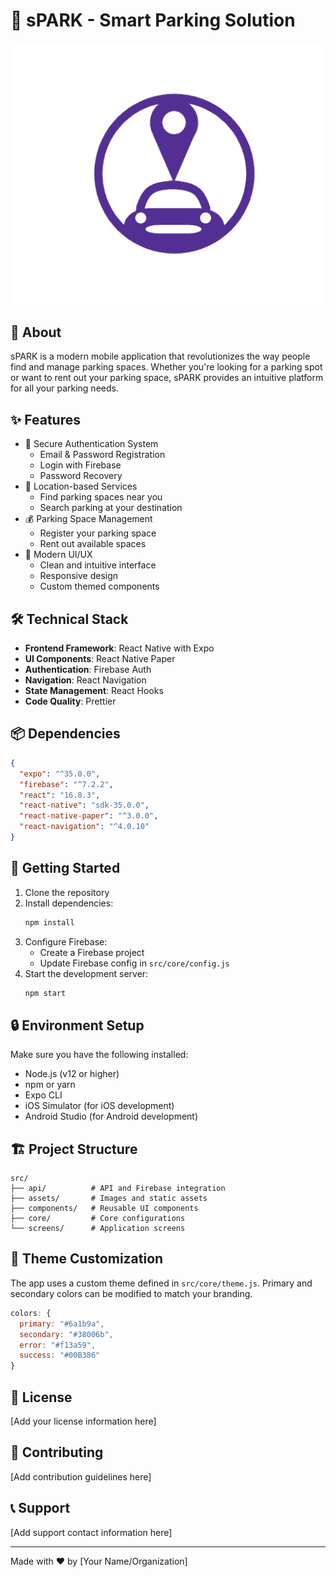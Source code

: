 # 🚗 sPARK - Smart Parking Solution

![sPARK Logo](src/assets/spark_logo.png)

## 📱 About
sPARK is a modern mobile application that revolutionizes the way people find and manage parking spaces. Whether you're looking for a parking spot or want to rent out your parking space, sPARK provides an intuitive platform for all your parking needs.

## ✨ Features

- 🔐 Secure Authentication System
  - Email & Password Registration
  - Login with Firebase
  - Password Recovery
- 📍 Location-based Services
  - Find parking spaces near you
  - Search parking at your destination
- 💰 Parking Space Management
  - Register your parking space
  - Rent out available spaces
- 🎨 Modern UI/UX
  - Clean and intuitive interface
  - Responsive design
  - Custom themed components

## 🛠 Technical Stack

- **Frontend Framework**: React Native with Expo
- **UI Components**: React Native Paper
- **Authentication**: Firebase Auth
- **Navigation**: React Navigation
- **State Management**: React Hooks
- **Code Quality**: Prettier

## 📦 Dependencies

```json
{
  "expo": "^35.0.0",
  "firebase": "^7.2.2",
  "react": "16.8.3",
  "react-native": "sdk-35.0.0",
  "react-native-paper": "^3.0.0",
  "react-navigation": "^4.0.10"
}
```

## 🚀 Getting Started

1. Clone the repository
2. Install dependencies:
   ```bash
   npm install
   ```
3. Configure Firebase:
   - Create a Firebase project
   - Update Firebase config in `src/core/config.js`
4. Start the development server:
   ```bash
   npm start
   ```


## 🔒 Environment Setup

Make sure you have the following installed:
- Node.js (v12 or higher)
- npm or yarn
- Expo CLI
- iOS Simulator (for iOS development)
- Android Studio (for Android development)

## 🏗 Project Structure

```
src/
├── api/          # API and Firebase integration
├── assets/       # Images and static assets
├── components/   # Reusable UI components
├── core/         # Core configurations
└── screens/      # Application screens
```

## 🎨 Theme Customization

The app uses a custom theme defined in `src/core/theme.js`. Primary and secondary colors can be modified to match your branding.

```javascript
colors: {
  primary: "#6a1b9a",
  secondary: "#38006b",
  error: "#f13a59",
  success: "#00B386"
}
```

## 📄 License

[Add your license information here]

## 👥 Contributing

[Add contribution guidelines here]

## 📞 Support

[Add support contact information here]

---
Made with ❤️ by [Your Name/Organization]